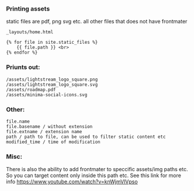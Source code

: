 ### Printing assets

static files are pdf, png svg etc. all other files that does not have frontmater

`_layouts/home.html`

```
{% for file in site.static_files %}
	{{ file.path }} <br>
{% endfor %}
```

### Priunts out:
```
/assets/lightstream_logo_square.png
/assets/lightstream_logo_square.svg
/assets/roadmap.pdf
/assets/minima-social-icons.svg
```

### Other:

```
file.name
file.basename / without extension
file.extname / extension name
path / path to file, can be used to filter static content etc
modified_time / time of modification
```

### Misc:
There is also the ability to add frontmater to speccific assets/img paths etc. So you can target content only inside this path etc.
See this link for more info https://www.youtube.com/watch?v=knWjmVlVpso
